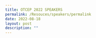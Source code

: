 ```yaml
---
title: OTCEP 2022 SPEAKERS
permalink: /Resouces/speakers/permalink
date: 2022-08-18
layout: post
description: ""
---
```

